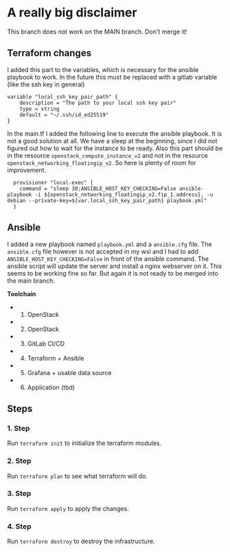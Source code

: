 # A really big disclaimer
This branch does not work on the MAIN branch.
Don't merge it!

## Terraform changes
I added this part to the variables, which is necessary for the ansible playbook to work.
In the future this must be replaced with a gitlab variable (like the ssh key in general)
```
variable "local_ssh_key_pair_path" {
    description = "The path to your local ssh key pair"
    type = string
    default = "~/.ssh/id_ed25519"
}
```

In the main.tf I added the following line to execute the ansible playbook.
It is not a good solution at all. We have a sleep at the beginning, since I did not figured out
how to wait for the instance to be ready. Also this part should be in the resource `openstack_compute_instance_v2` and not in the resource `openstack_networking_floatingip_v2`.
So here is plenty of room for improvement.
```
  provisioner "local-exec" {
    command = "sleep 30;ANSIBLE_HOST_KEY_CHECKING=False ansible-playbook -i ${openstack_networking_floatingip_v2.fip_1.address}, -u debian --private-key=${var.local_ssh_key_pair_path} playbook.yml"
  }
```

## Ansible
I added a new playbook named `playbook.yml` and a `ansible.cfg` file.
The `ansible.cfg` file however is not accepted in my wsl and I had to add `ANSIBLE_HOST_KEY_CHECKING=False` in front of the ansible command.
The ansible script will update the server and install a nginx webserver on it.
This seems to be working fine so far. But again it is not ready to be merged into the main branch.


**Toolchain**

- 1. OpenStack
- 2. OpenStack
- 3. GitLab CI/CD
- 4. Terraform + Ansible
- 5. Grafana + usable data source
- 6. Application (tbd)


## Steps
### 1. Step
Run `terraform init` to initialize the terraform modules.

### 2. Step
Run `terraform plan` to see what terraform will do.

### 3. Step
Run `terraform apply` to apply the changes.

### 4. Step
Run `terraform destroy` to destroy the infrastructure.